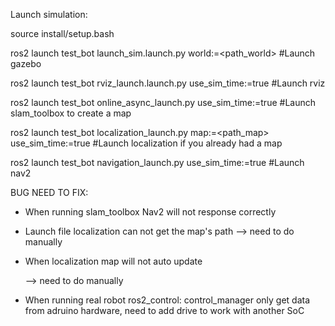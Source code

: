 Launch simulation:

  source install/setup.bash
  
  
  ros2 launch test_bot launch_sim.launch.py world:=<path_world>   #Launch gazebo
  
  
  ros2 launch test_bot rviz_launch.launch.py use_sim_time:=true     #Launch rviz
  
  
  ros2 launch test_bot online_async_launch.py use_sim_time:=true  #Launch slam_toolbox to create a map
  
  
  ros2 launch test_bot localization_launch.py map:=<path_map> use_sim_time:=true #Launch localization if you already had a map
  
  
  ros2 launch test_bot navigation_launch.py use_sim_time:=true    #Launch nav2
   
   
   
BUG NEED TO FIX: 

  - When running slam_toolbox Nav2 will not response correctly 
  
  - Launch file localization can not get the map's path --> need to do manually
  
  - When localization map will not auto update <Nav publish cost_map not map> --> need to do manually
  
  - When running real robot ros2_control: control_manager only get data from adruino hardware, need to add drive to work with another SoC 



  

